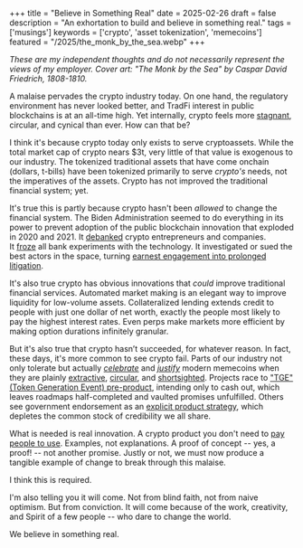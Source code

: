 +++
title = "Believe in Something Real"
date = 2025-02-26
draft = false
description = "An exhortation to build and believe in something real."
tags = ['musings']
keywords = ['crypto', 'asset tokenization', 'memecoins']
featured = "/2025/the_monk_by_the_sea.webp"
+++

*These are my independent thoughts and do not necessarily represent the views of my employer. Cover art: "The Monk by the Sea" by Caspar David Friedrich, 1808-1810.*

A malaise pervades the crypto industry today. On one hand, the regulatory environment has never looked better, and TradFi interest in public blockchains is at an all-time high. Yet internally, crypto feels more [stagnant](https://x.com/miaferrariii/status/1895863245027885361), circular, and cynical than ever. How can that be?

I think it's because crypto today only exists to serve cryptoassets. While the total market cap of crypto nears $3t, very little of that value is exogenous to our industry. The tokenized traditional assets that have come onchain (dollars, t-bills) have been tokenized primarily to serve *crypto's* needs, not the imperatives of the assets. Crypto has not improved the traditional financial system; yet.

It's true this is partly because crypto hasn't been *allowed* to change the financial system. The Biden Administration seemed to do everything in its power to prevent adoption of the public blockchain innovation that exploded in 2020 and 2021. It [debanked](https://www.wsj.com/finance/currencies/crypto-banks-relationship-trump-administration-414ff706) crypto entrepreneurs and companies. It [froze](https://www.federalreserve.gov/newsevents/pressreleases/bcreg20230103a.htm) all bank experiments with the technology. It investigated or sued the best actors in the space, turning [earnest engagement into prolonged litigation](https://blog.kraken.com/news/sec-kraken-dismiss).

It's also true crypto has obvious innovations that *could* improve traditional financial services. Automated market making is an elegant way to improve liquidity for low-volume assets. Collateralized lending extends credit to people with just one dollar of net worth, exactly the people most likely to pay the highest interest rates. Even perps make markets more efficient by making option durations infinitely granular.

But it's also true that crypto hasn’t succeeded, for whatever reason. In fact, these days, it's more common to see crypto fail. Parts of our industry not only tolerate but actually [*celebrate*](https://x.com/smyyguy/status/1881137983136620751) and [*justify*](https://x.com/blknoiz06/status/1750019729287242193) modern memecoins when they are plainly [extractive](https://x.com/zackvoell/status/1890663733929677066), [circular](https://www.coindesk.com/business/2025/02/17/javier-milei-memecoin-creator-also-launched-melania-admits-to-sniping-tokens), and [shortsighted](https://x.com/lakejynch/status/1890352598835724382). Projects race to ["TGE" (Token Generation Event) pre-product](https://x.com/movementfdn/status/1861107961286009042), intending only to cash out, which leaves roadmaps half-completed and vaulted promises unfulfilled. Others see government endorsement as an [explicit product strategy](https://x.com/zackvoell/status/1889294274690224540), which depletes the common stock of credibility we all share.

What is needed is real innovation. A crypto product you don't need to [pay people to use](https://x.com/jessepollak/status/1891878465944625265). Examples, not explanations. A proof of concept -- yes, a proof! -- not another promise. Justly or not, we must now produce a tangible example of change to break through this malaise.

I think this is required.

I'm also telling you it will come. Not from blind faith, not from naive optimism. But from conviction. It will come because of the work, creativity, and Spirit of a few people -- who dare to change the world.

We believe in something real.
